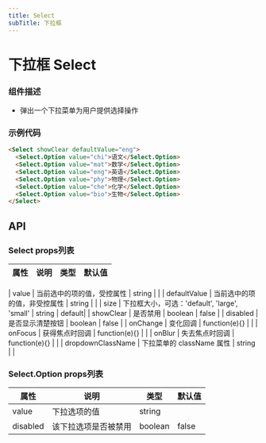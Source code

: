 ```yaml
---
title: Select
subTitle: 下拉框
---
```


# 下拉框 Select

### 组件描述
- 弹出一个下拉菜单为用户提供选择操作


### 示例代码

```html
<Select showClear defaultValue="eng">
  <Select.Option value="chi">语文</Select.Option>
  <Select.Option value="mat">数学</Select.Option>
  <Select.Option value="eng">英语</Select.Option>
  <Select.Option value="phy">物理</Select.Option>
  <Select.Option value="che">化学</Select.Option>
  <Select.Option value="bio">生物</Select.Option>
</Select>
```

## API

### Select props列表

| 属性 | 说明 | 类型 | 默认值 |
|----|-----|------|------|

| value | 当前选中的项的值，受控属性 | string |  |
| defaultValue | 当前选中的项的值，非受控属性 | string |  |
| size | 下拉框大小，可选：'default', 'large', 'small' | string | default|
| showClear | 是否禁用 | boolean | false |
| disabled | 是否显示清楚按钮 | boolean | false |
| onChange | 变化回调 | function(e){} |  |
| onFocus | 获得焦点时回调 | function(e){} |  |
| onBlur | 失去焦点时回调 | function(e){} |  |
| dropdownClassName | 下拉菜单的 className 属性 | string |  |



### Select.Option props列表

| 属性 | 说明 | 类型 | 默认值 |
|----|-----|------|------|
| value | 下拉选项的值 | string |  |
| disabled | 该下拉选项是否被禁用 | boolean | false |
